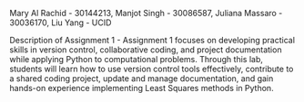 Mary Al Rachid - 30144213, Manjot Singh - 30086587, Juliana Massaro - 30036170, Liu Yang - UCID

Description of Assignment 1 - Assignment 1 focuses on developing practical skills in version control, collaborative coding, and project documentation while applying Python to computational problems. Through this lab, students will learn how to use version control tools effectively, contribute to a shared coding project, update and manage documentation, and gain hands-on experience implementing Least Squares methods in Python.
